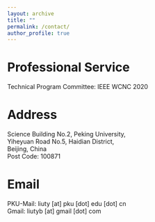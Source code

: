 ```yaml
---
layout: archive
title: ""
permalink: /contact/
author_profile: true
---
```



Professional Service
======
Technical Program Committee: IEEE WCNC 2020

Address
======
Science Building No.2, Peking University, <br>
Yiheyuan Road No.5, Haidian District, <br>
Beijing, China <br>
Post Code: 100871 <br>

Email
======
PKU-Mail: liuty [at] pku [dot] edu [dot] cn <br>
Gmail: liutyb [at] gmail [dot] com <br>
